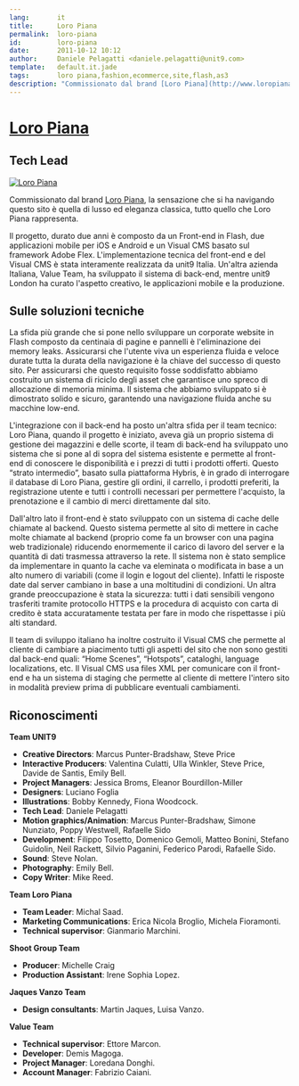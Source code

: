 ```yaml
---
lang:       it
title:      Loro Piana
permalink:  loro-piana
id:         loro-piana
date:       2011-10-12 10:12
author:     Daniele Pelagatti <daniele.pelagatti@unit9.com>
template:   default.it.jade
tags:       loro piana,fashion,ecommerce,site,flash,as3
description: "Commissionato dal brand [Loro Piana](http://www.loropiana.com), la sensazione che si ha navigando questo sito è quella di lusso ed eleganza classica, tutto quello che Loro Piana rappresenta."
---
```


# [Loro Piana](http://www.loropiana.com) #
## Tech Lead ##

[![](#{base}img/loropiana_it.jpg "Loro Piana")](http://www.loropiana.com)

Commissionato dal brand [Loro Piana](http://www.loropiana.com), la sensazione
che si ha navigando questo sito è quella di lusso ed eleganza classica, tutto
quello che Loro Piana rappresenta.

Il progetto, durato due anni è composto da un Front-end in Flash, due
applicazioni mobile per iOS e Android e un Visual CMS basato sul framework
Adobe Flex. L'implementazione tecnica del front-end e del Visual CMS è stata
interamente realizzata da unit9 Italia. Un'altra azienda Italiana, Value Team,
ha sviluppato il sistema di back-end, mentre unit9 London ha curato l'aspetto
creativo, le applicazioni mobile e la produzione.

## Sulle soluzioni tecniche

La sfida più grande che si pone nello sviluppare un corporate website in Flash
composto da centinaia di pagine e pannelli è l'eliminazione dei memory leaks.
Assicurarsi che l'utente viva un esperienza fluida e veloce durate tutta la
durata della navigazione è la chiave del successo di questo sito. Per
assicurarsi che questo requisito fosse soddisfatto abbiamo costruito un
sistema di riciclo degli asset che garantisce uno spreco di allocazione di
memoria minima. Il sistema che abbiamo sviluppato si è dimostrato solido e
sicuro, garantendo una navigazione fluida anche su macchine low-end.

L'integrazione con il back-end ha posto un'altra sfida per il team tecnico:
Loro Piana, quando il progetto è iniziato, aveva già un proprio sistema di
gestione dei magazzini e delle scorte, il team di back-end ha sviluppato uno
sistema che si pone al di sopra del sistema esistente e permette al front-end
di conoscere le disponibilità e i prezzi di tutti i prodotti offerti. Questo
“strato intermedio”, basato sulla piattaforma Hybris, è in grado di
interrogare il database di Loro Piana, gestire gli ordini, il carrello, i
prodotti preferiti, la registrazione utente e tutti i controlli necessari per
permettere l'acquisto, la prenotazione e il cambio di merci direttamente dal
sito.

Dall'altro lato il front-end è stato sviluppato con un sistema di cache delle
chiamate al backend. Questo sistema permette al sito di mettere in cache molte
chiamate al backend (proprio come fa un browser con una pagina web
tradizionale) riducendo enormemente il carico di lavoro del server e la
quantità di dati trasmessa attraverso la rete. Il sistema non è stato semplice
da implementare in quanto la cache va eleminata o modificata in base a un alto
numero di variabili (come il login e logout del cliente). Infatti le risposte
date dal server cambiano in base a una moltitudini di condizioni. Un altra
grande preoccupazione è stata la sicurezza: tutti i dati sensibili vengono
trasferiti tramite protocollo HTTPS e la procedura di acquisto con carta di
credito è stata accuratamente testata per fare in modo che rispettasse i più
alti standard.

Il team di sviluppo italiano ha inoltre costruito il Visual CMS che permette
al cliente di cambiare a piacimento tutti gli aspetti del sito che non sono
gestiti dal back-end quali: “Home Scenes”, “Hotspots”, cataloghi, language
localizations, etc. Il Visual CMS usa files XML per comunicare con il front-
end e ha un sistema di staging che permette al cliente di mettere l'intero
sito in modalità preview prima di pubblicare eventuali cambiamenti.

## Riconoscimenti

**Team UNIT9**

 * **Creative Directors**: Marcus Punter-Bradshaw, Steve Price 
 * **Interactive Producers**: Valentina Culatti, Ulla Winkler, Steve Price, Davide de Santis, Emily Bell. 
 * **Project Managers**: Jessica Broms, Eleanor Bourdillon-Miller 
 * **Designers**: Luciano Foglia 
 * **Illustrations**: Bobby Kennedy, Fiona Woodcock. 
 * **Tech Lead**: Daniele Pelagatti 
 * **Motion graphics/Animation**: Marcus Punter-Bradshaw, Simone Nunziato, Poppy Westwell, Rafaelle Sido 
 * **Development**: Filippo Tosetto, Domenico Gemoli, Matteo Bonini, Stefano Guidolin, Neil Rackett, Silvio Paganini, Federico Parodi, Rafaelle Sido. 
 * **Sound**: Steve Nolan. 
 * **Photography**: Emily Bell. 
 * **Copy Writer**: Mike Reed. 

**Team Loro Piana**

 * **Team Leader**: Michal Saad. 
 * **Marketing Communications**: Erica Nicola Broglio, Michela Fioramonti. 
 * **Technical supervisor**: Gianmario Marchini. 

**Shoot Group Team**

 * **Producer**: Michelle Craig 
 * **Production Assistant**: Irene Sophia Lopez. 

**Jaques Vanzo Team**

 * **Design consultants**: Martin Jaques, Luisa Vanzo. 

**Value Team**

 * **Technical supervisor**: Ettore Marcon. 
 * **Developer**: Demis Magoga. 
 * **Project Manager**: Loredana Donghi. 
 * **Account Manager**: Fabrizio Caiani.

